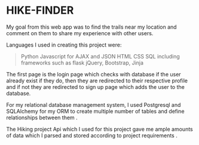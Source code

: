 # HIKE-FINDER

My goal from this web app was to find the trails near my location and comment on them  to share my experience with other users.

Languages I used in creating this project were: 
> Python
> Javascript  for AJAX and JSON
> HTML
> CSS
> SQL including frameworks such as flask jQuery, Bootstrap, Jinja 

The first page is the login page which  checks with database if the user already exist if they do, then they are redirected to their respective profile and if not they are redirected to sign up page which adds the user to the database.

For my relational database management system, I used Postgresql and SQLAlchemy for my ORM to create multiple number of tables and define relationships between them .

The Hiking project Api which  I used for this project gave me ample amounts of data which I parsed and stored according to project requirements .

